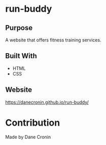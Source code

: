 # run-buddy

## Purpose

A website that offers fitness training services.

## Built With
* HTML
* CSS

## Website

https://danecronin.github.io/run-buddy/


# Contribution

Made by Dane Cronin

